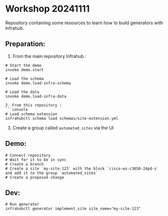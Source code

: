 # Workshop 20241111

Repository containing some resources to learn how to build generators with Infrahub.

## Preparation:

1. From the main repository Infrahub :

```console
# Start the demo
invoke demo.start

# Load the schema
invoke demo.load-infra-schema

# Load the data
invoke demo.load-infra-data

2. From this repository :
```console
# Load schema extension
infrahubctl schema load schemas/site-extension.yml
```

3. Create a group called `automated_sites` via the UI


## Demo:

```console
# Connect repository
# Wait for it to be in sync
# Create a branch
# Create a site `my-site-123` with the block `cisco-ws-c3650-24pd-s` and add it to the group `automated_sites`
# Create a proposed change
```

## Dev:

```console
# Run generator
infrahubctl generator implement_site site_name="my-site-123"
```
